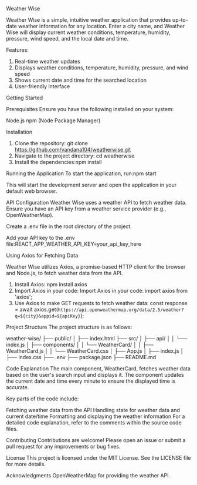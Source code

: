 Weather Wise

Weather Wise is a simple, intuitive weather application that provides up-to-date weather information for any location. Enter a city name, and Weather Wise will display current weather conditions, temperature, humidity, pressure, wind speed, and the local date and time.


Features:

1. Real-time weather updates
2. Displays weather conditions, temperature, humidity, pressure, and wind speed
3. Shows current date and time for the searched location
4. User-friendly interface


Getting Started

Prerequisites
Ensure you have the following installed on your system:

Node.js
npm (Node Package Manager)

Installation
1. Clone the repository:
 git clone https://github.com/vandana104/weatherwise.git
2. Navigate to the project directory: cd weatherwise
3. Install the dependencies:npm install


Running the Application
To start the application, run:npm start


This will start the development server and open the application in your default web browser.

API Configuration
Weather Wise uses a weather API to fetch weather data. Ensure you have an API key from a weather service provider (e.g., OpenWeatherMap).

Create a .env file in the root directory of the project.

Add your API key to the .env file:REACT_APP_WEATHER_API_KEY=your_api_key_here


Using Axios for Fetching Data

Weather Wise utilizes Axios, a promise-based HTTP client for the browser and Node.js, to fetch weather data from the API.

1. Install Axios: npm install axios
2. Import Axios in your code: Import Axios in your code: import axios from 'axios';
3. Use Axios to make GET requests to fetch weather data: const response = await axios.get(`https://api.openweathermap.org/data/2.5/weather?q=${city}&appid=${apiKey}`);



Project Structure
The project structure is as follows:

weather-wise/
├── public/
│   ├── index.html
├── src/
│   ├── api/
│   │   └── index.js
│   ├── components/
│   │   └── WeatherCard/
│   │       ├── WeatherCard.js
│   │       └── WeatherCard.css
│   ├── App.js
│   ├── index.js
│   ├── index.css
├── .env
├── package.json
├── README.md


Code Explanation
The main component, WeatherCard, fetches weather data based on the user's search input and displays it. The component updates the current date and time every minute to ensure the displayed time is accurate.

Key parts of the code include:

Fetching weather data from the API
Handling state for weather data and current date/time
Formatting and displaying the weather information
For a detailed code explanation, refer to the comments within the source code files.

Contributing
Contributions are welcome! Please open an issue or submit a pull request for any improvements or bug fixes.

License
This project is licensed under the MIT License. See the LICENSE file for more details.

Acknowledgments
OpenWeatherMap for providing the weather API.
